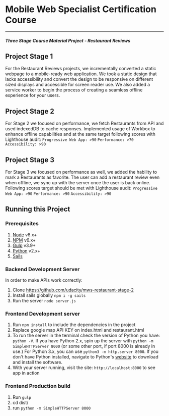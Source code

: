 # Mobile Web Specialist Certification Course
---
#### _Three Stage Course Material Project - Restaurant Reviews_

## Project Stage 1
For the Restaurant Reviews projects, we incrementally converted a static webpage to a mobile-ready web application. We took a static design that lacks accessibility and convert the design to be responsive on different sized displays and accessible for screen reader use. We also added a service worker to begin the process of creating a seamless offline experience for your users.

## Project Stage 2
For Stage 2 we focused on performance, we fetch Restaurants from API and used indexedDB to cache responses. Implemented usage of Workbox to enhance offline capabilities and at the same target following scores with Lighthouse audit:
`Progressive Web App: >90`
`Performance: >70`
`Accessibility: >90`

## Project Stage 3
For Stage 3 we focused on performance as well, we added the hability to mark a Restaurants as favorite. The user can add a restaurant review even when offline, we sync up with the server once the user is back online. Following scores target should be met with Lighthouse audit:
`Progressive Web App: >90`
`Performance: >90`
`Accessibility: >90`

## Running this Project

### Prerequisites
1. [Node](https://nodejs.org/en/) v8.x+
2. [NPM](https://www.npmjs.com/) v6.x+
3. [Gulp](https://gulpjs.com/) v3.9+
4. [Python](https://www.python.org/) v2.x+
5. [Sails](https://sailsjs.com/get-started) 

### Backend Development Server
In order to make APIs work correctly:

1. Clone https://github.com/udacity/mws-restaurant-stage-2
2. Install sails globally `npm i -g sails`
3. Run the server `node server.js`

### Frontend Development server
1. Run `npm install` to include the dependencies in the project
2. Replace google map API KEY on index.html and restaurant.html
3. To run the server in the terminal check the version of Python you have: `python -V`. If you have Python 2.x, spin up the server with `python -m SimpleHTTPServer 8000` (or some other port, if port 8000 is already in use.) For Python 3.x, you can use `python3 -m http.server 8000`. If you don't have Python installed, navigate to Python's [website](https://www.python.org/) to download and install the software.
4. With your server running, visit the site: `http://localhost:8000` to see app in action

### Frontend Production build
1. Run `gulp` 
2. cd dist/ 
3. run `python -m SimpleHTTPServer 8000`



